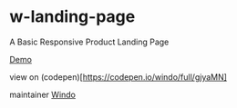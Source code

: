 # w-landing-page
A Basic Responsive Product Landing Page

[Demo](https://webdesignlift.github.io/w-landing-page/)

view on (codepen)[https://codepen.io/windo/full/gjyaMN]

maintainer [Windo](https://w-digital.co)
